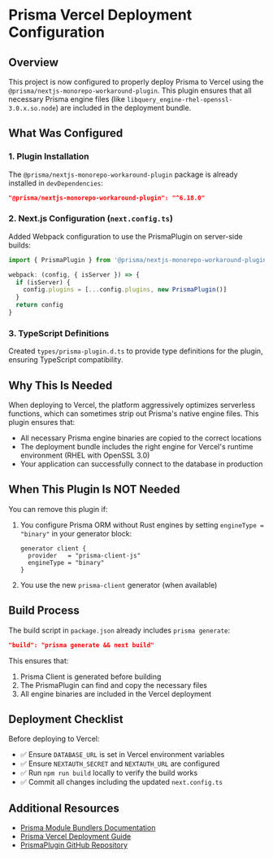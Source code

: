 # Prisma Vercel Deployment Configuration

## Overview
This project is now configured to properly deploy Prisma to Vercel using the `@prisma/nextjs-monorepo-workaround-plugin`. This plugin ensures that all necessary Prisma engine files (like `libquery_engine-rhel-openssl-3.0.x.so.node`) are included in the deployment bundle.

## What Was Configured

### 1. Plugin Installation
The `@prisma/nextjs-monorepo-workaround-plugin` package is already installed in `devDependencies`:
```json
"@prisma/nextjs-monorepo-workaround-plugin": "^6.18.0"
```

### 2. Next.js Configuration (`next.config.ts`)
Added Webpack configuration to use the PrismaPlugin on server-side builds:

```typescript
import { PrismaPlugin } from '@prisma/nextjs-monorepo-workaround-plugin'

webpack: (config, { isServer }) => {
  if (isServer) {
    config.plugins = [...config.plugins, new PrismaPlugin()]
  }
  return config
}
```

### 3. TypeScript Definitions
Created `types/prisma-plugin.d.ts` to provide type definitions for the plugin, ensuring TypeScript compatibility.

## Why This Is Needed

When deploying to Vercel, the platform aggressively optimizes serverless functions, which can sometimes strip out Prisma's native engine files. This plugin ensures that:

- All necessary Prisma engine binaries are copied to the correct locations
- The deployment bundle includes the right engine for Vercel's runtime environment (RHEL with OpenSSL 3.0)
- Your application can successfully connect to the database in production

## When This Plugin Is NOT Needed

You can remove this plugin if:

1. You configure Prisma ORM without Rust engines by setting `engineType = "binary"` in your generator block:
   ```prisma
   generator client {
     provider   = "prisma-client-js"
     engineType = "binary"
   }
   ```

2. You use the new `prisma-client` generator (when available)

## Build Process

The build script in `package.json` already includes `prisma generate`:
```json
"build": "prisma generate && next build"
```

This ensures that:
1. Prisma Client is generated before building
2. The PrismaPlugin can find and copy the necessary files
3. All engine binaries are included in the Vercel deployment

## Deployment Checklist

Before deploying to Vercel:

- ✅ Ensure `DATABASE_URL` is set in Vercel environment variables
- ✅ Ensure `NEXTAUTH_SECRET` and `NEXTAUTH_URL` are configured
- ✅ Run `npm run build` locally to verify the build works
- ✅ Commit all changes including the updated `next.config.ts`

## Additional Resources

- [Prisma Module Bundlers Documentation](https://www.prisma.io/docs/orm/more/help-and-troubleshooting/help-articles/bundlers)
- [Prisma Vercel Deployment Guide](https://www.prisma.io/docs/guides/deployment/deployment-guides/deploying-to-vercel)
- [PrismaPlugin GitHub Repository](https://github.com/prisma/prisma/tree/main/packages/nextjs-monorepo-workaround-plugin)

